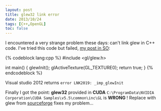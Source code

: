 ```yaml
---
layout: post
title: glew32 link error
date: 2013/10/24
tags: [C++,OpenGL]
toc: false
---
```


I encountered a very strange problem these days: can't link glew in C++ code. I've tried this code but failed, [my post in SO](http://stackoverflow.com/questions/19557092/cannot-link-with-glew32-for-glewinit):

<!--more-->

{% codeblock lang:cpp %}
#include <gl/glew.h>

int main()
{
    glewInit();
    glActiveTexture(GL_TEXTURE0);
    return true;
}
{% endcodeblock %}

Visual studio 2012 returns `error LNK2019: _imp_glewInit`

Finally I got the point: **glew32** provided in **CUDA** `C:\ProgramData\NVIDIA Corporation\CUDA Samples\v5.5\common\inc\GL` is **WRONG** ! Replace with glew from [sourceforge](glew.sourceforge.net) fixes my problem...